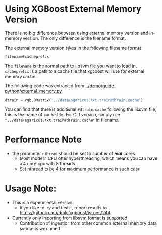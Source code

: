 Using XGBoost External Memory Version
====
There is no big difference between using external memory version and in-memory version.
The only difference is the filename format.

The external memory version takes in the following filename format
```
filename#cacheprefix
```

The ```filename``` is the normal path to libsvm file you want to load in, ```cacheprefix``` is a
path to a cache file that xgboost will use for external memory cache.

The following code was extracted from [../demo/guide-python/external_memory.py](../demo/guide-python/external_memory.py)
```python
dtrain = xgb.DMatrix('../data/agaricus.txt.train#dtrain.cache')
```
You can find that there is additional ```#dtrain.cache``` following the libsvm file, this is the name of cache file.
For CLI version, simply use ```"../data/agaricus.txt.train#dtrain.cache"``` in filename.

Performance Note
====
* the parameter ```nthread``` should be set to number of ***real*** cores
  - Most modern CPU offer hyperthreading, which means you can have a 4 core cpu with 8 threads
  - Set nthread to be 4 for maximum performance in such case

Usage Note:
====
* This is a experimental version
  - If you like to try and test it, report results to https://github.com/dmlc/xgboost/issues/244
* Currently only importing from libsvm format is supported
  - Contribution of ingestion from other common external memory data source is welcomed
